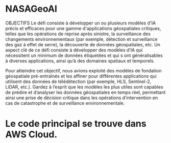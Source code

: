 # NASAGeoAI

OBJECTIFS
Le défi consiste à développer un ou plusieurs modèles d'IA précis et efficaces pour une gamme d'applications géospatiales critiques,
telles que les opérations de reprise après sinistre, la surveillance des changements environnementaux
(par exemple, détection et surveillance des gaz à effet de serre), la découverte de données géospatiales, etc.
Un aspect clé de ce défi consiste à développer des modèles d’IA qui nécessitent un minimum de données étiquetées et qui s
ont généralisables à diverses applications, ainsi qu’à des domaines spatiaux et temporels.

Pour atteindre cet objectif, nous avions exploité des modèles de fondation géospatiale pré-entraînés et les affiner pour différentes 
applications qui utilisent des données de télédétection (par exemple, HLS, Sentinel-2, LiDAR, etc.). Gardez à l’esprit que les modèles 
les plus utiles sont capables de prédire et d’analyser les données géospatiales en temps réel, permettant ainsi une prise de décision 
critique dans les opérations d’intervention en cas de catastrophe et de surveillance environnementale.

# Le code principal se trouve dans AWS Cloud.


